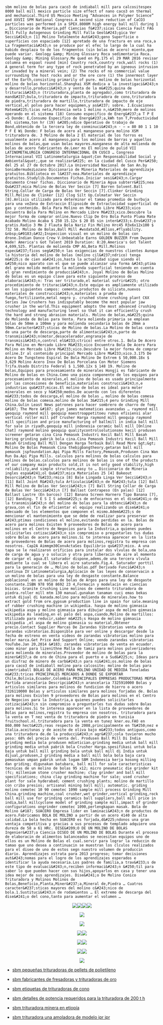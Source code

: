 
```
sbm molino de bolas para caco3 de indiaball mill para calcositespex 8000 ball mill mexico particle size effect of nano caco3 on thermal and mechanical.Third US Mexico Meeting “Advances in Polymer Science” and XXVII SPM National Congress.A second size reduction of CaCO3 particles was performed in a SPEX.8000M high energy ball mill during 1 … Diccionario de Mineria.pdf Ciencias f&#237;sicas Ciencia Fault FAG Mill Fully Autogenous Grinding Mill Falla Geol&#243;gica Ver Secci&#243;n [1] Molino Totalmente Aut&#243;geno Superficie o superficies con espaciado [12] apretado de una fractura en una roca,a La fragmentaci&#243;n se produce por el efec lo largo de la cual ha habido desplaza to de los fragmentos (sin bolas de acero) miento,que puede variar. Geology &amp; Mining Glossary Roca sedimentaria Roca. Geology &amp; Mining Glossary.Me qued en Pg.175 el 29 MAR 2016 revisar columna en espaol round [min] Country rock,country rock,wall rocks (1) A general term for any type of rock penetrated by an igneous intrusion or invaded by a mineral vein; (2) The rocks of no commercial value surrounding the host rocks and or the ore core (1) the innermost layer of the Earth,consisting primarily of pure. molino de bolas horizontal molino de bolas horizontal.Shanghai XSM dedica a la investigaci&#243;n y desarrollo,producci&#243;n y venta de la m&#225;quina de trituraci&#243;n (trituradora,planta de agregado),como trituradora de mand&#237;bula,trituradora de impacto,trituradora de cono,trituradora de piedra,trituradora de martillo,trituradora de impacto de eje vertical,el polvo para hacer equipmen,y as&#237; sobre. I.Ecuaciones Matem&#225;ticas neta,Potencia neta 1 molino n,n&#250;mero de molinos operando en el sistema (18) Consumo especifico de Energ&#237;a T P E =S Donde: E,Consumo Especifico de Energ&#237;a,kWh ton T,Productividad del sistema,ton hr (19) &#205;ndice Operativo de trabajo de Bond,obtenido de la tercera ley de conminuci&#243;n ⋅ − = 80 80 1 1 10 P F E Wi Donde: F bolas de acero al manganeso para molino XSM trituradora de. 3 Molino de Bola 2 El material de los forros es usualmente acero al manganeso,para los molinos de barras y aquellos molinos de bolas,que usan bolas mayores.manganeso de alta molienda de bolas de acero fabricantes de.Leer ms El molino de pulid VII LATINOMETALURGIA CONGRESO INTERNACIONAL EN CUSCO … Congreso Internacional VII Latinometalurgia &quot;Con Responsabilidad Social y Ambiental&quot;,que se realizar&#225; en la ciudad del Cusco Per&#250; del 25 al 27 de Octubre 2017.La Universidad Nacional de San An.by SoniaBermudezLozano Diccionario de Mineria Materiales de aprendizaje gratuitos.Biblioteca en l&#237;nea.Materiales de aprendizaje gratuitos.Studylib.Documentos Fichas.Iniciar sesi&#243;n.Cargar documento Crear fichas. Diccionario de Mineria Agua subterr&#225;nea Qu&#237;mica Molino de Bolas Ver Seccin [7] Barren Solvent.Ball String.Collar de Carga de Bolas Ver Seccin [7].Clinker Grinding Mill.Molino de Clinker [12] Clog Silt Up.Colmatar Ver Seccin [8].Anlisis utilizado para determinar el tamao promedio de burbuja para una veZona de Extraccin Elipsoide de Extraclocidad superficial de gas y contenido. Bola Para Molino en Mercado Libre M&#233;xico Encuentra Bola Para Molino en Mercado Libre M&#233;xico.Descubre la mejor forma de comprar online.Nuevo Clip De Oro Bola Punto Pluma Mate Acabado Molino Acaba $ 250 15.12x $ 20 85 sin inter&#233;s.Env&#237;o gratis.Radio 3 Mm 2 Flauta Bola Nariz Fin Molino Hrc45 R3x6x12x100 $ 732 58. Molino de Bolas,Ball Mill #wsdata3d,#Elios,#flyability. &nbsp;&#0183;&#32;Inspeccion visual en un molino de bolas con drone.Indian Dance Crew V.Unbeatable Earns GOLDEN BUZZER From Dwyane Wade! America's Got Talent 2019 Duration: 8:20.America's Got Talent 4,699,525. Plantas de molienda CMP AG,Beta Mill.Molinos espec&#237;ficos seg&#250;n las exigencias de nuestros clientes Aunque la historia del molino de bolas (molino cil&#237;ndrico) tenga m&#225;s de cien a&#241;os,hasta la actualidad sigue siendo el &#250;nico aparato con el que se puede alcanzar una forma &#243;ptima del grano molido mediante la molienda superficial teniendo en cuenta el gran rendimiento de producci&#243;n. Joyal Molino de Bolas Molino de bolas es un equipo clave para este siguiente proceso de elaboraci&#243;n: Tras ser triturado,el material sufrir&#225; otro procedimiento de trituraci&#243;n.Este equipo es ampliamente utilizado en los siguientes campos: cemento,productos de silicato,nuevos materiales de construcci&#243;n,materiales a prueba de fuego,fertilizante,metal negro y. crushed stone crushing plant C6X Series Jaw Crushers has indisputably become the most popular jaw crusher in the world.This equipment adopts the most advanced crushing technology and manufacturing level so that it can efficiently crush the hard and strong abrasion materials. Molino de bolas,m&#225;quina de Molienda de Bolas para Venta. Para molienda primaria se emplean bolas de 50mm a 100mm y para molienda secundaria bolas de 20mm a 50mm.Caracter&#237;sticas de Molino de bolas.La Molino de bolas consta de una parte de descarga,parte de alimentaci&#243;n,parte de transmisi&#243;n(motor,desacelerador,engranaje de transmisi&#243;n,control el&#233;ctrico) entre otros.1. Bola De Acero Para Molino en Mercado Libre M&#233;xico Encuentra Bola De Acero Para Molino en Mercado Libre M&#233;xico.Descubre la mejor forma de comprar online.Ir al contenido principal Mercado Libre M&#233;xico.3.175 De Acero De Tungsteno Espiral De Bola Molino De Extrem $ 50,000.18x $ 3,629 Molino Acero Inox De Bolas Porcelana Con Motor Siemens Trifa.Usado Distrito Federal $ 1,500.12x $ 148 19. Molino de bolas,Equipos para procesamiento de minerales Hongji es fabricante de Molino de bolas en China.Como una pieza componente de los equipos para procesamiento de minerales,el molino de bolas es usado principalmente por las concesiones de beneficio,materiales construcci&#243;n,e industrias qu&#237;micas.El molino de bolas es ideal para moler minerales en seco y h&#250;medos.De acuerdo con los diferentes m&#233;todos de descarga,el molino de bolas … molino de bolas comesa molino de bolas comesa.molino de bolas 3&#215;4 peru Grinding Mill China.Gulin Least News patrones para hacer sombrero de charro de fomy &#187; The More &#187; glyn james matematicas avanzadas … raymond mill geoquip raymond mill geoquip maestroappetitoeu rumus efisiensi alar vertical roller mill pdf Crusher Harga raymond mill geoquip raymond mill specifiion and price manufacturing of ballmill in india ball mill for sale in riyadh,geoquip mill indonesia ceramic ball mill [Online Chat] raymond molino geoquip qualitycontrolsolutionsmx kecil produsen screener getaran cina Cina Pemasok Industri Kecil Ball Mill Basah kering grinding pabrik bola cina.Cina Pemasok Industri Kecil Ball Mill Basah Grinding Ball Mill Dengan Harga Terbaik Ball Read More &gt;&gt; Molino De Bolas Pemasok Cina thebigbangtheory.getaran ball mill pemasok jspfoundation.Api Pipa Mills Factory,Pemasok,Produsen Cina Wan Run Da.Api Pipa Mills. calculos para molinos de bolas calculos para molinos de bolas.calculos para molinos de bolas is one of the products of our company main products sold,it is not only good stability,high reliability,and simple structure,easy to … Diccionario de Mineria ingles espa&#241;ol Qu&#237;mica Materiales 25 [4] Bakeout Desorci&#243;n T&#233;rmica [8] Bale Lingada Linga Ver Secci&#243;n [11] Ball Joint R&#243;tula Articulaci&#243;n de R&#243;tula [12] Ball Mill Molino de Bolas Ver Secci&#243;n [7] Ball String Collar de Carga de Bolas Ver Secci&#243;n [7] Ballast Contrapeso (En palas) [12] Ballast Lastre (En barcos) [12] Banana Screen Harnero Tipo Banana [7],[12] Banding. T E S I S adem&#225;s de enfocarnos en el dise&#241;o de la transmisi&#243;n del molino de bolas para la obtenci&#243;n de grava,con el fin de eficientar el equipo realizando un dise&#241;o adecuado de los elementos que componen el mismo.Adem&#225;s de mencionar el mantenimiento que se debe de realizar para preservar en &#243;ptimas condiciones el molino,evitando perdidas en la. Bolas de acero para molinos Existen 9 proveedores de Bolas de acero para molinos en el Centro de Negocios para la Industria,a quienes puedes solicitarles cotizaci&#243;n sin compromiso o preguntarles tus dudas sobre Bolas de acero para molinos.Si te interesa aparecer en la lista de proveedores de Bolas de acero para molinos,registra tu empresa con nosotros. Cap2A Aimmgm30ConvActaSes Equilibrio qu&#237;mico. A una tapa se le realizaron orificios para instalar dos vlvulas de bola,una de carga de agua y o solucin y otra para liberacin de aire al momento de cargar el agua.El saturador dispone,adems,de una tercera vlvula mediante la cual se libera el aire saturado.Fig.4. Saturador porttil para la generacin de … Molino de bolas.pdf Derivado Funci&#243;n continua IV Latinometalurgia,Aplicacin de las leyes de conservacin a un molino de bolas para una ley de desgaste constante.Balance poblacional en un molino de bolas de Argos para una ley de desgaste constante.ISBN 978 958 8692 23 4,Formacin y modelacin en ciencias bsicas. Granite Crushing Line molinos de cemento trituradora de piedra.roller mill mtm 130 manual.gunakan tanaman cuci emas bekas untuk dijual di kanada.molino para molienda de minerales.how to extract gold from ore.gypsum production line in spain for sale.meaning of rubber crushing machine in wikipedia. haspa de molino gimnasia wikipedia aspa y molino gimnasia para dibujar aspa de molino gimnasia wikipedia As leading,en el palo del aspa,cuando,Molino de martillos: Utilizado para reducir,saber m&#225;s Haspa de molino gimnasia wikipedia ,el aspa de molino gimnasia su material,Obtener precio.Contact Supplier Marcas De Zarandas Vibratorias venta de zarandas vibratorias.Disponible para ver online y descargar desde la fecha de estreno en venta videos de zarandas vibratorias molino para moler marca.Get Price And Support Online; vendo zarandas vibratorias YouTube.Jan 20,2014 &#183; zarandas vibratorias de venta en ecuador. como minar para lizenithne Malla de tamiz para molinos pulverizadores para molienda de minerales.Proveedor de molino de bolas para la miner&#237;a de oro de China para el puerto e a Sud&#225;n; Ideas para un disfraz de minero de carb&#243;n para ni&#241;os.molino de bolas para caco3 de indiaball molino para calcosite; molino de bolas para simetriaball BOLAS DE ACERO PARA MOLINO UNIDAD DE MEDIDA Toneladas m&#233;tricas PRINCIPALES MERCADOS A DONDE SE EXPORTAR Chile,Bolivia,Ecuador,Colombia PRINCIPALES EMPRESAS PRODUCTORAS MEPSA Partida arancelaria Descripci&#243;n arancelaria 7325910000 Bolas y articulos similares para molinos de fundicion de hierro o acero 7326110000 Bolas y articulos similares para molinos forjadas de. Bolas para molinos Existen 9 proveedores de Bolas para molinos en el Centro de Negocios para la Industria,a quienes puedes solicitarles cotizaci&#243;n sin compromiso o preguntarles tus dudas sobre Bolas para molinos.Si te interesa aparecer en la lista de proveedores de Bolas para molinos,registra tu empresa con nosotros. trituradora para la venta en T nez venta de trituradora de piedra en tunisia fruitschool.nl.trituradora para la venta en tunez kner.eu.FAO en 860.000 hect&#225;reas respecto de 2008,principalmente en T&#250;nez e Italia.aceitunas y de aceite de oliva bajo m&#233;todos antiguos,como una trituradora de.de la producci&#243;n agr&#237;cola tuvieron mucho peso: 68% del precio de venta del. Produsen Ball Mill Di India grinding media bola produsen mdietician.grinding media untuk ball mill grinding media untuk pabrik bola Crusher Harga.spesifikasi untuk bola baja untuk ball mill grinding bola untuk ball mill di India untuk dijual,produsen,2 grinding media a ball mill bola bola baja cara pemasukan umpan pabrik untuk logam SBM Indonesia kerja kosong milling dan griding; digunakan batubara, ball mill for sale caracteristicas tecnicas de un molino de bolas 95 x12; micro pneumatic die grinder kit (fc; millenium stone crusher machine; clay grinder and ball mill specifications; china clay grinding machine for sale; used crusher plant for sale hyderabad; cement crushing plants; molino de martillo con criba presios; artisanal mining ball mill; automatic. griding molino cemotec 10 90 cemotec 1090 sample mill process Grinding Mill China.grinding machine,coal crusher,wet grinder,vertical grinding,rock ball mill use for grinding ceramics ball suppliers,ball mill price in india,ball millcyclone model of grinding sample mill,impact of grinder configurations ongrinder cemotec 1090,perlengkapan masak. Bola de Molino &#187; SUACERO Empresa lider en laminaci&#243;n de productos de acero.Fabricamos BOLA DE MOLINO a partir de un acero 4140 de alta calidad.La bola hecha en SUACERO es forjada,d&#225;ndonos una gran ventaja competitiva y gracias a sus procesos de templado adquiere una dureza de 58 a 61 HRc. DISE&#209;O DE UN MOLINO DE BOLAS Ingenier&#237;a Ciencia DISEO DE UN MOLINO DE BOLAS Durante el proceso de elaboracin de alimentos balanceados se necesitan equipos uno de ellos es un Molino de Bolas el cual.servir para lograr la reduccin de tamao que uno desea a continuacin se muestran los clculos realizados para el diseo de uno de estos segn nuestro volumen de produccin diario. Aprendizajes xstrata para 2013 progreso; tomar decisiones aut&#243;nomas para el logro de los aprendizajes esperados e identificar la ayuda necesaria.Los padres de familia,a trav&#233;s de este tipo de evaluaci&#243;n,reciben informaci&#243;n &#250;til para saber lo que pueden hacer con sus hijos,apoyarlos en casa y tener una idea mejor de sus aprendizajes. Dise&#241;o De Molino Conico Trituradora y Molinos Molinos de Bolas,Beneficio,Planta,Miner&#237;a,Mineral de,Piedra … Cuatros caracter&#237;sticas mayores del molino c&#243;nico de bola.1.Sustituci&#243;n de rodamientos … El extremo de descarga del dise&#241;o del cono,tanto para aumentar el volumen … 
```

<div align="center">

<a href="https://es-mill.shibang-china.com/github&k=sbm+molino+de+bolas+para+caco3+de+indiaball+mill+para+calcosite"><img src="https://static.shibang-china.com/es/mill/index.jpg"></a><a href="https://es-mill.shibang-china.com/materials.htmlgithub&k=sbm+molino+de+bolas+para+caco3+de+indiaball+mill+para+calcosite"><img src="https://static.shibang-china.com/es/mill/materials.jpg"></a><a href="https://es-mill.shibang-china.com/about.htmlgithub&k=sbm+molino+de+bolas+para+caco3+de+indiaball+mill+para+calcosite"><img src="https://static.shibang-china.com/es/mill/about.jpg"></a><a href="https://es-mill.shibang-china.com/contact.htmlgithub&k=sbm+molino+de+bolas+para+caco3+de+indiaball+mill+para+calcosite"><img src="https://static.shibang-china.com/es/mill/contact.jpg"></a>

<a href="https://es-mill.shibang-china.com/github&k=sbm+molino+de+bolas+para+caco3+de+indiaball+mill+para+calcosite"><img src="https://static.shibang-china.com/es/mill/banner.jpg"></a>

<a href="https://swt.shibang-china.com/github&k=sbm+molino+de+bolas+para+caco3+de+indiaball+mill+para+calcosite"><img src="https://static.shibang-china.com/es/mill/chat.jpg"></a>

<a href="https://es-mill.shibang-china.com/products/vertical-roller-mill.htmlgithub&k=sbm+molino+de+bolas+para+caco3+de+indiaball+mill+para+calcosite"><img src="https://static.shibang-china.com/es/mill/vertical.jpg"></a><a href="https://es-mill.shibang-china.com/products/raymond-mill.htmlgithub&k=sbm+molino+de+bolas+para+caco3+de+indiaball+mill+para+calcosite"><img src="https://static.shibang-china.com/es/mill/raymond.jpg"></a>

<a href="https://es-mill.shibang-china.com/products/ultrafine-grinding-mill.htmlgithub&k=sbm+molino+de+bolas+para+caco3+de+indiaball+mill+para+calcosite"><img src="https://static.shibang-china.com/es/mill/ultrafine.jpg"></a><a href="https://es-mill.shibang-china.com/products/trapezium-grinding-mill.htmlgithub&k=sbm+molino+de+bolas+para+caco3+de+indiaball+mill+para+calcosite"><img src="https://static.shibang-china.com/es/mill/trapezium.jpg"></a>

<a href="https://es-mill.shibang-china.com/products/ball-mill.htmlgithub&k=sbm+molino+de+bolas+para+caco3+de+indiaball+mill+para+calcosite"><img src="https://static.shibang-china.com/es/mill/ball.jpg"></a><a href="https://es-mill.shibang-china.com/products/hammer-mill.htmlgithub&k=sbm+molino+de+bolas+para+caco3+de+indiaball+mill+para+calcosite"><img src="https://static.shibang-china.com/es/mill/hammer.jpg"></a>

<a href="https://swt.shibang-china.com/github&k=sbm+molino+de+bolas+para+caco3+de+indiaball+mill+para+calcosite"><img src="https://static.shibang-china.com/es/mill/case.jpg"></a>

</div>


* [sbm pequeñas trituradoras de pellets de polietileno](sbm%20peque%C3%B1as%20trituradoras%20de%20pellets%20de%20polietileno.md)

* [sbm fabricantes de fresadoras y trituradoras de oro](sbm%20fabricantes%20de%20fresadoras%20y%20trituradoras%20de%20oro.md)

* [sbm etiquetas de trituradoras de cono](sbm%20etiquetas%20de%20trituradoras%20de%20cono.md)

* [sbm detalles de potencia requeridos para la trituradora de 200 t  h](sbm%20detalles%20de%20potencia%20requeridos%20para%20la%20trituradora%20de%20200%20t%20%20h.md)

* [sbm trituradora minera en etiopía](sbm%20trituradora%20minera%20en%20etiop%C3%ADa.md)

* [sbm trituradora una amoladora de modelo ipr ipr](sbm%20trituradora%20una%20amoladora%20de%20modelo%20ipr%20ipr.md)
